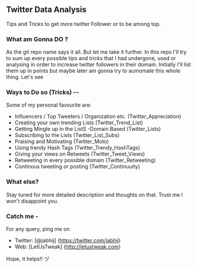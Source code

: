 ## Twitter Data Analysis

Tips and Tricks to get more twitter Follower or to be among top.

### What am Gonna DO ?

As the git repo name says it all. But let me take it further. In this repo I'll try to sum up every possible tips and tricks that I had undergone, used or analysing in order to increase twitter followers in their domain. Initially I'll list them up in points but maybe later am gonna try to aumomate this whole thing. Let's see

### Ways to Do so (Tricks) --

Some of my personal favourite are:
- Influencers / Top Tweeters / Organization etc. (Twitter_Appreciation)
- Creating your own trending Lists (Twitter_Trend_List)
- Getting Mingle up in the ListS -Domain Based (Twitter_Lists)
- Subscribing to the Lists (Twitter_List_Subs)
- Praising and Motivating (Twitter_Moto)
- Using trendy Hash Tags (Twitter_Trendy_HashTags)
- Giving your views on Retweets (Twitter_Tweet_Views)
- Retweeting in every possible domain (Twitter_Retweeting)
- Continous tweeting or posting (Twitter_Continuuity)

### What else?

Stay tuned for more detailed description and thoughts on that. Trust me I won't disappoint you.

### Catch me -

For any query, ping me on 
- Twitter: [@jabhij] (https://twitter.com/jabhij)
- Web: [LetUsTweak] (http://letustweak.com)

Hope, it helps!!  ヅ
